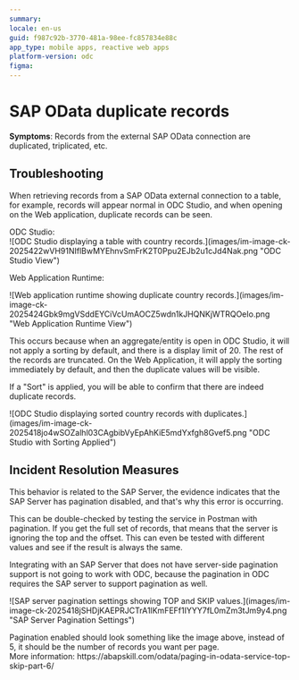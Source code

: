 ```yaml
---
summary: 
locale: en-us
guid: f987c92b-3770-481a-98ee-fc857834e88c
app_type: mobile apps, reactive web apps
platform-version: odc
figma:
---
```


<h1>SAP OData duplicate records</h1>

<p> </p>

<p> </p>

<p><strong>Symptoms</strong>: Records from the external SAP OData connection are duplicated, triplicated, etc.</p>

<h2>Troubleshooting</h2>

<p>When retrieving records from a SAP OData external connection to a table, for example, records will appear normal in ODC Studio, and when opening on the Web application, duplicate records can be seen.</p>

<p>ODC Studio:<br/>
![ODC Studio displaying a table with country records.](images/im-image-ck-2025422wVH91NIflBwMYEhnvSmFrK2T0Ppu2EJb2u1cJd4Nak.png "ODC Studio View")</p>

<p> </p>

<p>Web Application Runtime:</p>

<p>![Web application runtime showing duplicate country records.](images/im-image-ck-2025424Gbk9mgVSddEYCiVcUmAOCZ5wdn1kJHQNKjWTRQOeIo.png "Web Application Runtime View")</p>

<p>This occurs because when an aggregate/entity is open in ODC Studio, it will not apply a sorting by default, and there is a display limit of 20. The rest of the records are truncated. On the Web Application, it will apply the sorting immediately by default, and then the duplicate values will be visible.</p>

<p>If a "Sort" is applied, you will be able to confirm that there are indeed duplicate records.</p>

<p>![ODC Studio displaying sorted country records with duplicates.](images/im-image-ck-2025418jo4wSOZalhl03CAgbibVyEpAhKiE5mdYxfgh8Gvef5.png "ODC Studio with Sorting Applied")</p>

<p> </p>

<p> </p>

<h2>Incident Resolution Measures</h2>

<p>This behavior is related to the SAP Server, the evidence indicates that the SAP Server has pagination disabled, and that's why this error is occurring.</p>

<p>This can be double-checked by testing the service in Postman with pagination. If you get the full set of records, that means that the server is ignoring the top and the offset. This can even be tested with different values and see if the result is always the same.</p>

<p>Integrating with an SAP Server that does not have server-side pagination support is not going to work with ODC, because the pagination in ODC requires the SAP server to support pagination as well.</p>

<p>![SAP server pagination settings showing TOP and SKIP values.](images/im-image-ck-2025418jSHDjKAEPRJCTrA1lKmFEFf1IYYY7fL0mZm3tJm9y4.png "SAP Server Pagination Settings")</p>

<p>Pagination enabled should look something like the image above, instead of 5, it should be the number of records you want per page.<br/>
More information: https://abapskill.com/odata/paging-in-odata-service-top-skip-part-6/</p>
